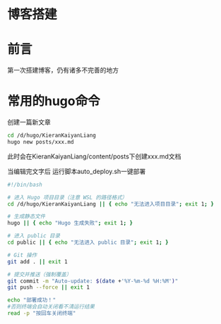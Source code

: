 # 博客搭建


# 前言

第一次搭建博客，仍有诸多不完善的地方

# 常用的hugo命令

创建一篇新文章

```bash
cd /d/hugo/KieranKaiyanLiang
hugo new posts/xxx.md
```

此时会在KieranKaiyanLiang/content/posts下创建xxx.md文档

当编辑完文字后
运行脚本auto_deploy.sh一键部署

```bash
#!/bin/bash

# 进入 Hugo 项目目录（注意 WSL 的路径格式）
cd /d/hugo/KieranKaiyanLiang || { echo "无法进入项目目录"; exit 1; }

# 生成静态文件
hugo || { echo "Hugo 生成失败"; exit 1; }

# 进入 public 目录
cd public || { echo "无法进入 public 目录"; exit 1; }

# Git 操作
git add . || exit 1

# 提交并推送（强制覆盖）
git commit -m "Auto-update: $(date +'%Y-%m-%d %H:%M')"
git push --force || exit 1

echo "部署成功！"
#否则终端会自动关闭看不清运行结果
read -p "按回车关闭终端"  
```

